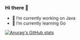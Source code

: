 ### Hi there 👋

- 🔭 I’m currently working on Java
- 🌱 I’m currently learning Go


[![Anurag's GitHub stats](https://github-readme-stats.vercel.app/api?username=yufenghui&show_icons=true&theme=radical)](https://github.com/anuraghazra/github-readme-stats)
